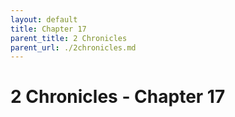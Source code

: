 ```yaml
---
layout: default
title: Chapter 17
parent_title: 2 Chronicles
parent_url: ./2chronicles.md
---
```


# 2 Chronicles - Chapter 17
